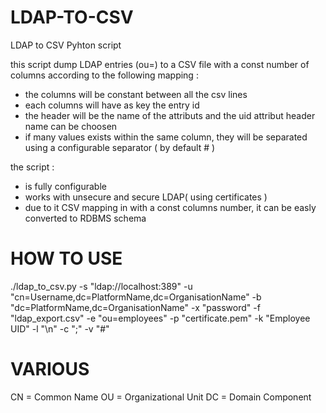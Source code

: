 # LDAP-TO-CSV
LDAP to CSV Pyhton script

this script dump LDAP entries (ou=) to a CSV file with a const number of columns according to the following mapping :
- the columns will be constant between all the csv lines
- each columns will have as key the entry id
- the header will be the name of the attributs and the uid attribut header name can be choosen
- if many values exists within the same column, they will be separated using a configurable separator ( by default # )

the script : 
- is fully configurable
- works with unsecure and secure LDAP( using certificates )
- due to it CSV mapping in with a const columns number, it can be easly converted to RDBMS schema


# HOW TO USE
./ldap_to_csv.py -s "ldap://localhost:389" -u "cn=Username,dc=PlatformName,dc=OrganisationName" -b "dc=PlatformName,dc=OrganisationName" -x "password" -f "ldap_export.csv" -e "ou=employees" -p "certificate.pem" -k "Employee UID" -l "\n" -c ";" -v "#"

# VARIOUS
CN = Common Name
OU = Organizational Unit
DC = Domain Component

